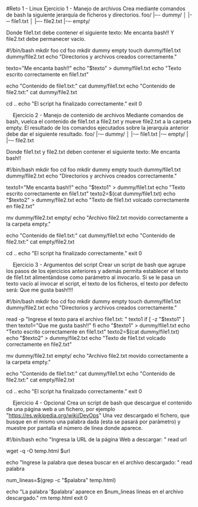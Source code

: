 #Reto 1 - Linux
Ejercicio 1 - Manejo de archivos
Crea mediante comandos de bash la siguiente jerarquía de ficheros y directorios.
foo/
|─- dummy/ 
│  |-─ file1.txt 
│  |─- file2.txt
|-─ empty/

Donde file1.txt debe contener el siguiente texto: Me encanta bash!! Y file2.txt debe permanecer vacío.

#!/bin/bash
mkdir foo
cd foo
mkdir dummy empty
touch dummy/file1.txt dummy/file2.txt
echo "Directorios y archivos creados correctamente."

texto="Me encanta bash!!"
echo "$texto" > dummy/file1.txt
echo "Texto escrito correctamente en file1.txt"

echo "Contenido de file1.txt:"
cat dummy/file1.txt
echo "Contenido de file2.txt:"
cat dummy/file2.txt

cd ..
echo "El script ha finalizado correctamente."
exit 0

 
Ejercicio 2 - Manejo de contenido de archivos
Mediante comandos de bash, vuelca el contenido de file1.txt a file2.txt y mueve file2.txt a la carpeta empty. El resultado de los comandos ejecutados sobre la jerarquía anterior debe dar el siguiente resultado.
foo/
|-─ dummy/
│  |-─ file1.txt
|-─ empty/
|  |-─ file2.txt

Donde file1.txt y file2.txt deben contener el siguiente texto: Me encanta bash!!

#!/bin/bash
mkdir foo
cd foo
mkdir dummy empty
touch dummy/file1.txt dummy/file2.txt
echo "Directorios y archivos creados correctamente."

texto1="Me encanta bash!!"
echo "$texto1" > dummy/file1.txt
echo "Texto escrito correctamente en file1.txt"
texto2=$(cat dummy/file1.txt)
echo "$texto2" > dummy/file2.txt
echo "Texto de file1.txt volcado correctamente en file2.txt"

mv dummy/file2.txt empty/
echo "Archivo file2.txt movido correctamente a la carpeta empty."

echo "Contenido de file1.txt:"
cat dummy/file1.txt
echo "Contenido de file2.txt:"
cat empty/file2.txt

cd ..
echo "El script ha finalizado correctamente."
exit 0

 
Ejercicio 3 - Argumentos del script
Crear un script de bash que agrupe los pasos de los ejercicios anteriores y además permita establecer el texto de file1.txt alimentándose como parámetro al invocarlo. Si se le pasa un texto vacío al invocar el script, el texto de los ficheros, el texto por defecto será: Que me gusta bash!!!!

#!/bin/bash
mkdir foo
cd foo
mkdir dummy empty
touch dummy/file1.txt dummy/file2.txt
echo "Directorios y archivos creados correctamente."

read -p "Ingrese el texto para el archivo file1.txt: " texto1
if [ -z "$texto1" ]
    then
        texto1="Que me gusta bash!!"
    fi
        echo "$texto1" > dummy/file1.txt
echo "Texto escrito correctamente en file1.txt"
texto2=$(cat dummy/file1.txt)
echo "$texto2" > dummy/file2.txt
echo "Texto de file1.txt volcado correctamente en file2.txt"

mv dummy/file2.txt empty/
echo "Archivo file2.txt movido correctamente a la carpeta empty."

echo "Contenido de file1.txt:"
cat dummy/file1.txt
echo "Contenido de file2.txt:"
cat empty/file2.txt

cd ..
echo "El script ha finalizado correctamente."
exit 0

 
Ejercicio 4 - Opcional
Crea un script de bash que descargue el contenido de una página web a un fichero, por ejemplo "https://es.wikipedia.org/wiki/DevOps" Una vez descargado el fichero, que busque en el mismo una palabra dada (esta se pasará por parámetro) y muestre por pantalla el número de línea donde aparece.

#!/bin/bash
echo "Ingresa la URL de la página Web a descargar: "
read url

wget -q -O temp.html $url

echo "Ingrese la palabra que desea buscar en el archivo descargado: "
read palabra

num_lineas=$(grep -c "$palabra" temp.html)

echo "La palabra '$palabra' aparece en $num_lineas líneas en el archivo descargado."
rm temp.html
exit 0

